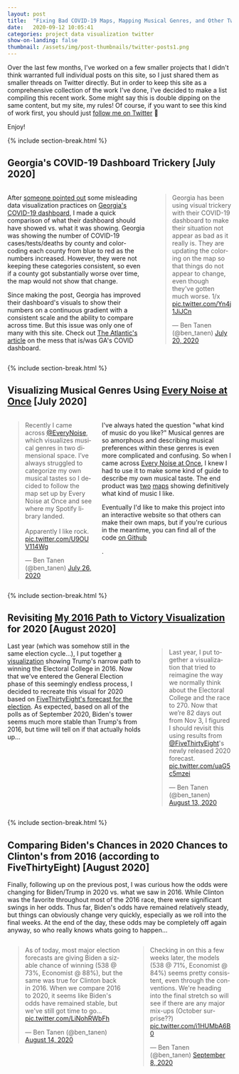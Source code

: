 ```yaml
---
layout: post
title:  "Fixing Bad COVID-19 Maps, Mapping Musical Genres, and Other Twitter Projects"
date:   2020-09-12 10:05:41
categories: project data visualization twitter
show-on-landing: false
thumbnail: /assets/img/post-thumbnails/twitter-posts1.png
---
```


Over the last few months, I've worked on a few smaller projects that I didn't think warranted full individual posts on this site, so I just shared them as smaller threads on Twitter directly. But in order to keep this site as a comprehensive collection of the work I've done, I've decided to make a list compiling this recent work. Some might say this is double dipping on the same content, but my site, my rules! Of course, if you want to see this kind of work first, you should just [follow me on Twitter](https://twitter.com/ben_tanen) 🙂

Enjoy!

{% include section-break.html %}

## Georgia's COVID-19 Dashboard Trickery [July 2020]

<div class="columns two">
    <div class="column"><p>After <a href="https://twitter.com/andishehnouraee/status/1284237474831761408">someone pointed out</a> some misleading data visualization practices on <a href="https://dph.georgia.gov/covid-19-daily-status-report">Georgia's COVID-19 dashboard</a>, I made a quick comparison of what their dashboard should have showed vs. what it was showing. Georgia was showing the number of COVID-19 cases/tests/deaths by county and color-coding each county from blue to red as the numbers increased. However, they were not keeping these categories consistent, so even if a county got substantially worse over time, the map would not show that change.</p><p>Since making the post, Georgia has improved their dashboard's visuals to show their numbers on a continuous gradient with a consistent scale and the ability to compare across time. But this issue was only one of many with this site. Check out <a href="https://www.atlantamagazine.com/great-reads/behind-georgias-covid-19-dashboard-disaster/">The Atlantic's article</a> on the mess that is/was GA's COVID dashboard.</p></div>
    <div class="column">
        <blockquote class="twitter-tweet"><p lang="en" dir="ltr">Georgia has been using visual trickery with their COVID-19 dashboard to make their situation not appear as bad as it really is. They are updating the coloring on the map so that things do not appear to change, even though they&#39;ve gotten much worse. 1/x <a href="https://t.co/Yn4j1JiJCn">pic.twitter.com/Yn4j1JiJCn</a></p>&mdash; Ben Tanen (@ben_tanen) <a href="https://twitter.com/ben_tanen/status/1285355428587515904?ref_src=twsrc%5Etfw">July 20, 2020</a></blockquote> <script async src="https://platform.twitter.com/widgets.js" charset="utf-8"></script>
    </div>
</div>

{% include section-break.html %}

## Visualizing Musical Genres Using [Every Noise at Once](http://everynoise.com/) [July 2020]

<div class="columns two">
    <div class="column"><blockquote class="twitter-tweet"><p lang="en" dir="ltr">Recently I came across <a href="https://twitter.com/EveryNoise?ref_src=twsrc%5Etfw">@EveryNoise</a>, which visualizes musical genres in two dimensional space. I’ve always struggled to categorize my own musical tastes so I decided to follow the map set up by Every Noise at Once and see where my Spotify library landed.<br><br>Apparently I like rock. <a href="https://t.co/U9OUV114Wg">pic.twitter.com/U9OUV114Wg</a></p>&mdash; Ben Tanen (@ben_tanen) <a href="https://twitter.com/ben_tanen/status/1287392772224241667?ref_src=twsrc%5Etfw">July 26, 2020</a></blockquote> <script async src="https://platform.twitter.com/widgets.js" charset="utf-8"></script></div>
    <div class="column"><p>I've always hated the question "what kind of music do you like?" Musical genres are so amorphous and describing musical preferences within these genres is even more complicated and confusing. So when I came across <a href="everynoise.org">Every Noise at Once</a>, I knew I had to use it to make some kind of guide to describe my own musical taste. The end product was <a href="https://raw.githubusercontent.com/ben-tanen/spotify-genre-map/master/enao-all-map.jpg">two</a> <a href="https://raw.githubusercontent.com/ben-tanen/spotify-genre-map/master/enao-bt-map.jpg">maps</a> showing definitively what kind of music I like.</p><p>Eventually I'd like to make this project into an interactive website so that others can make their own maps, but if you're curious in the meantime, you can find all of the code <a href="https://github.com/ben-tanen/spotify-genre-map">on Github</a></p>.</div>
</div>

{% include section-break.html %}

## Revisiting [My 2016 Path to Victory Visualization](/projects/2019/06/26/trump-electoral-college-visualized.html) for 2020 [August 2020]

<div class="columns two">
    <div class="column">Last year (which was somehow still in the same election cycle...), I put together <a href="/projects/2019/06/26/trump-electoral-college-visualized.html">a visualization</a> showing Trump's narrow path to winning the Electoral College in 2016. Now that we've entered the General Election phase of this seemingly endless process, I decided to recreate this visual for 2020 based on <a href="https://projects.fivethirtyeight.com/2020-election-forecast/">FiveThirtyEight's forecast for the election</a>. As expected, based on all of the polls as of September 2020, Biden's tower seems much more stable than Trump's from 2016, but time will tell on if that actually holds up...</div>
    <div class="column"><blockquote class="twitter-tweet"><p lang="en" dir="ltr">Last year, I put together a visualization that tried to reimagine the way we normally think about the Electoral College and the race to 270. Now that we’re 82 days out from Nov 3, I figured I should revisit this using results from <a href="https://twitter.com/FiveThirtyEight?ref_src=twsrc%5Etfw">@FiveThirtyEight</a>&#39;s newly released 2020 forecast. <a href="https://t.co/uaG5c5mzei">pic.twitter.com/uaG5c5mzei</a></p>&mdash; Ben Tanen (@ben_tanen) <a href="https://twitter.com/ben_tanen/status/1294053333133475840?ref_src=twsrc%5Etfw">August 13, 2020</a></blockquote> <script async src="https://platform.twitter.com/widgets.js" charset="utf-8"></script></div>
</div>

{% include section-break.html %}

## Comparing Biden's Chances in 2020 Chances to Clinton's from 2016 (according to FiveThirtyEight) [August 2020]

<p style="margin-top: 15px">Finally, following up on the previous post, I was curious how the odds were changing for Biden/Trump in 2020 vs. what we saw in 2016. While Clinton was the favorite throughout most of the 2016 race, there were significant swings in her odds. Thus far, Biden's odds have remained relatively steady, but things can obviously change very quickly, especially as we roll into the final weeks. At the end of the day, these odds may be completely off again anyway, so who really knows whats going to happen...</p>

<div class="columns two">
    <div class="column"><blockquote class="twitter-tweet"><p lang="en" dir="ltr">As of today, most major election forecasts are giving Biden a sizable chance of winning (538 @ 73%, Economist @ 88%), but the same was true for Clinton back in 2016. When we compare 2016 to 2020, it seems like Biden&#39;s odds have remained stable, but we&#39;ve still got time to go... <a href="https://t.co/LiNohRWbFh">pic.twitter.com/LiNohRWbFh</a></p>&mdash; Ben Tanen (@ben_tanen) <a href="https://twitter.com/ben_tanen/status/1294311922532102144?ref_src=twsrc%5Etfw">August 14, 2020</a></blockquote> <script async src="https://platform.twitter.com/widgets.js" charset="utf-8"></script></div>
    <div class="column"><blockquote class="twitter-tweet" data-conversation="none"><p lang="en" dir="ltr">Checking in on this a few weeks later, the models (538 @ 71%, Economist @ 84%) seems pretty consistent, even through the conventions. We&#39;re heading into the final stretch so will see if there are any major mix-ups (October surprise??) <a href="https://t.co/i1HUMbA6B0">pic.twitter.com/i1HUMbA6B0</a></p>&mdash; Ben Tanen (@ben_tanen) <a href="https://twitter.com/ben_tanen/status/1303393280202346496?ref_src=twsrc%5Etfw">September 8, 2020</a></blockquote> <script async src="https://platform.twitter.com/widgets.js" charset="utf-8"></script></div>
</div>





